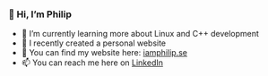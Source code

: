 ### 👋 Hi, I’m Philip
- 🌱 I’m currently learning more about Linux and C++ development
- 👦 I recently created a personal website
- 📃 You can find my website here: [iamphilip.se](https://iamphilip.se)
- 📫 You can reach me here on [LinkedIn](https://linkedin.com/in/philip-larsson-167553205)

<!---
Bauin/Bauin is a ✨ special ✨ repository because its `README.md` (this file) appears on your GitHub profile.
You can click the Preview link to take a look at your changes.
--->
